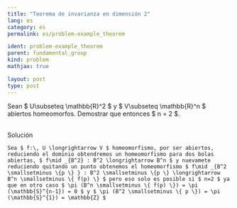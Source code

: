 ```yaml
---
title: "Teorema de invarianza en dimensión 2"
lang: es
category: es
permalink: es/problem-example_theorem

ident: problem-example_theorem
parent: fundamental_group
kind: problem
mathjax: true

layout: post
type: post
---
```


<div>

Sean $ U\subseteq \mathbb{R}^2 $ y $ V\subseteq \mathbb{R}^n $ abiertos homeomorfos. Demostrar que entonces $ n = 2 $.

</div><br>

<div class="bcblue boxdissap">
Solución
</div>

<div class="dissap">
	
	Sea $ f:\, U \longrightarrow V $ homeomorfismo, por ser abiertos, reduciendo el dominio obtendremos un homeomorfismo para dos bolas abiertas, $ f\mid _{B^2} : B^2 \longrightarrow B^n $ y nuevamete reduciendo quitando un punto obtenemos el homeomorfismo $ f\mid _{B^2 \smallsetminus \{p \} } : B^2 \smallsetminus \{p \} \longrightarrow B^n \smallsetminus \{ f(p) \} $ pero eso solo es posible si $ n=2 $ ya que en otro caso $ \pi (B^n \smallsetminus \{ f(p) \}) = \pi (\mathbb{S}^{n-1}) = 0 $ y $ \pi (B^2 \smallsetminus \{ p \}) = \pi (\mathbb{S}^{1}) = \mathbb{Z} $
	
</div>
